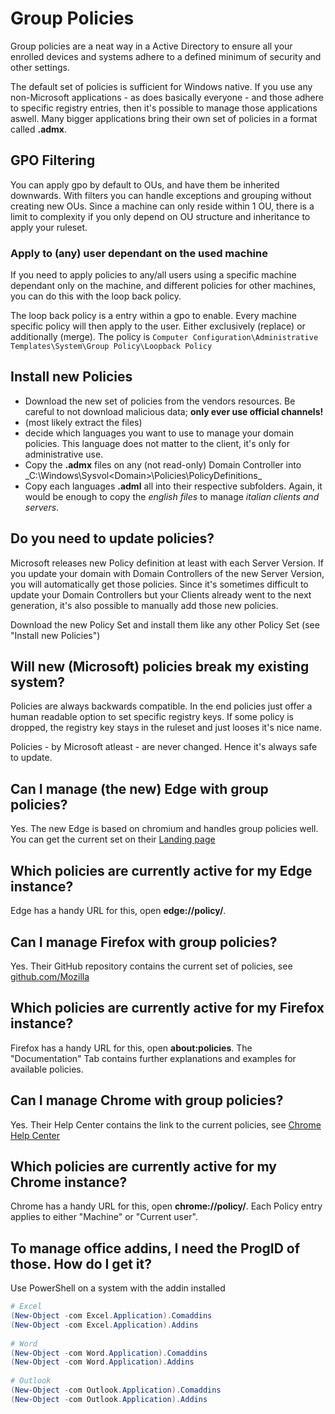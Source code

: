 # Group Policies
Group policies are a neat way in a Active Directory to ensure all your enrolled devices and systems adhere to a defined minimum of security and other settings.

The default set of policies is sufficient for Windows native. If you use any non-Microsoft applications - as does basically everyone - and those adhere to specific registry entries, then it's possible to manage those applications aswell. Many bigger applications bring their own set of policies in a format called **.admx**.

## GPO Filtering
You can apply gpo by default to OUs, and have them be inherited downwards. With filters you can handle exceptions and grouping without creating new OUs. Since a machine can only reside within 1 OU, there is a limit to complexity if you only depend on OU structure and inheritance to apply your ruleset.

### Apply to (any) user dependant on the used machine
If you need to apply policies to any/all users using a specific machine dependant only on the machine, and different policies for other machines, you can do this with the loop back policy. 

The loop back policy is a entry within a gpo to enable. Every machine specific policy will then apply to the user. Either exclusively (replace) or additionally (merge). The policy is ``Computer Configuration\Administrative Templates\System\Group Policy\Loopback Policy``

## Install new Policies
* Download the new set of policies from the vendors resources. Be careful to not download malicious data; **only ever use official channels!**
* (most likely extract the files)
* decide which languages you want to use to manage your domain policies. This language does not matter to the client, it's only for administrative use.
* Copy the **.admx** files on any (not read-only) Domain Controller into _C:\Windows\Sysvol\<Domain>\Policies\PolicyDefinitions\_
* Copy each languages **.adml** all into their respective subfolders. Again, it would be enough to copy the *english files* to manage *italian clients and servers*.

## Do you need to update policies?
Microsoft releases new Policy definition at least with each Server Version. If you  update your domain with Domain Controllers of the new Server Version, you will automatically get those policies. Since it's sometimes difficult to update your Domain Controllers but your Clients already went to the next generation, it's also possible to manually add those new policies.

Download the new Policy Set and install them like any other Policy Set (see "Install new Policies")

## Will new (Microsoft) policies break my existing system?
Policies are always backwards compatible. In the end policies just offer a human readable option to set specific registry keys. If some policy is dropped, the registry key stays in the ruleset and just looses it's nice name.

Policies - by Microsoft atleast - are never changed. Hence it's always safe to update.

## Can I manage (the new) Edge with group policies?
Yes. The new Edge is based on chromium and handles group policies well. You can get the current set on their [Landing page](https://www.microsoft.com/en-us/edge/business/download)

## Which policies are currently active for my Edge instance?
Edge has a handy URL for this, open **edge://policy/**.

## Can I manage Firefox with group policies?
Yes. Their GitHub repository contains the current set of policies, see [github.com/Mozilla](https://github.com/mozilla/policy-templates)

## Which policies are currently active for my Firefox instance?
Firefox has a handy URL for this, open **about:policies**. The "Documentation" Tab contains further explanations and examples for available policies.

## Can I manage Chrome with group policies?
Yes. Their Help Center contains the link to the current policies, see [Chrome Help Center](https://support.google.com/chrome/a/answer/187202?hl=en)

## Which policies are currently active for my Chrome instance?
Chrome has a handy URL for this, open **chrome://policy/**. Each Policy entry applies to either "Machine" or "Current user".

## To manage office addins, I need the ProgID of those. How do I get it?
Use PowerShell on a system with the addin installed
```powershell
# Excel
(New-Object -com Excel.Application).Comaddins
(New-Object -com Excel.Application).Addins
 
# Word
(New-Object -com Word.Application).Comaddins
(New-Object -com Word.Application).Addins
 
# Outlook
(New-Object -com Outlook.Application).Comaddins
(New-Object -com Outlook.Application).Addins
```
